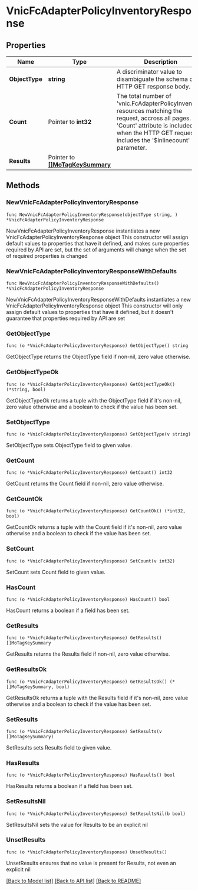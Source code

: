 # VnicFcAdapterPolicyInventoryResponse

## Properties

Name | Type | Description | Notes
------------ | ------------- | ------------- | -------------
**ObjectType** | **string** | A discriminator value to disambiguate the schema of a HTTP GET response body. | 
**Count** | Pointer to **int32** | The total number of &#39;vnic.FcAdapterPolicyInventory&#39; resources matching the request, accross all pages. The &#39;Count&#39; attribute is included when the HTTP GET request includes the &#39;$inlinecount&#39; parameter. | [optional] 
**Results** | Pointer to [**[]MoTagKeySummary**](MoTagKeySummary.md) |  | [optional] 

## Methods

### NewVnicFcAdapterPolicyInventoryResponse

`func NewVnicFcAdapterPolicyInventoryResponse(objectType string, ) *VnicFcAdapterPolicyInventoryResponse`

NewVnicFcAdapterPolicyInventoryResponse instantiates a new VnicFcAdapterPolicyInventoryResponse object
This constructor will assign default values to properties that have it defined,
and makes sure properties required by API are set, but the set of arguments
will change when the set of required properties is changed

### NewVnicFcAdapterPolicyInventoryResponseWithDefaults

`func NewVnicFcAdapterPolicyInventoryResponseWithDefaults() *VnicFcAdapterPolicyInventoryResponse`

NewVnicFcAdapterPolicyInventoryResponseWithDefaults instantiates a new VnicFcAdapterPolicyInventoryResponse object
This constructor will only assign default values to properties that have it defined,
but it doesn't guarantee that properties required by API are set

### GetObjectType

`func (o *VnicFcAdapterPolicyInventoryResponse) GetObjectType() string`

GetObjectType returns the ObjectType field if non-nil, zero value otherwise.

### GetObjectTypeOk

`func (o *VnicFcAdapterPolicyInventoryResponse) GetObjectTypeOk() (*string, bool)`

GetObjectTypeOk returns a tuple with the ObjectType field if it's non-nil, zero value otherwise
and a boolean to check if the value has been set.

### SetObjectType

`func (o *VnicFcAdapterPolicyInventoryResponse) SetObjectType(v string)`

SetObjectType sets ObjectType field to given value.


### GetCount

`func (o *VnicFcAdapterPolicyInventoryResponse) GetCount() int32`

GetCount returns the Count field if non-nil, zero value otherwise.

### GetCountOk

`func (o *VnicFcAdapterPolicyInventoryResponse) GetCountOk() (*int32, bool)`

GetCountOk returns a tuple with the Count field if it's non-nil, zero value otherwise
and a boolean to check if the value has been set.

### SetCount

`func (o *VnicFcAdapterPolicyInventoryResponse) SetCount(v int32)`

SetCount sets Count field to given value.

### HasCount

`func (o *VnicFcAdapterPolicyInventoryResponse) HasCount() bool`

HasCount returns a boolean if a field has been set.

### GetResults

`func (o *VnicFcAdapterPolicyInventoryResponse) GetResults() []MoTagKeySummary`

GetResults returns the Results field if non-nil, zero value otherwise.

### GetResultsOk

`func (o *VnicFcAdapterPolicyInventoryResponse) GetResultsOk() (*[]MoTagKeySummary, bool)`

GetResultsOk returns a tuple with the Results field if it's non-nil, zero value otherwise
and a boolean to check if the value has been set.

### SetResults

`func (o *VnicFcAdapterPolicyInventoryResponse) SetResults(v []MoTagKeySummary)`

SetResults sets Results field to given value.

### HasResults

`func (o *VnicFcAdapterPolicyInventoryResponse) HasResults() bool`

HasResults returns a boolean if a field has been set.

### SetResultsNil

`func (o *VnicFcAdapterPolicyInventoryResponse) SetResultsNil(b bool)`

 SetResultsNil sets the value for Results to be an explicit nil

### UnsetResults
`func (o *VnicFcAdapterPolicyInventoryResponse) UnsetResults()`

UnsetResults ensures that no value is present for Results, not even an explicit nil

[[Back to Model list]](../README.md#documentation-for-models) [[Back to API list]](../README.md#documentation-for-api-endpoints) [[Back to README]](../README.md)


